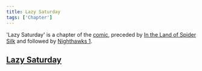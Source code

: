 ```yaml
---
title: Lazy Saturday
tags: ['Chapter']
---
```

'Lazy Saturday' is a chapter of the [comic](/_wiki/index.md), preceded by [In the Land of Spider Silk](/_wiki/in-the-land-of-spider-silk.md) and followed by [Nighthawks 1](/_wiki/nighthawks-1.md).

## [Lazy Saturday](https://tapas.io/episode/1600511)

